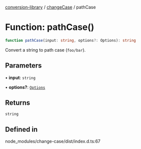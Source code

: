 [conversion-library](../../../globals.md) / [changeCase](../index.md) / pathCase

# Function: pathCase()

```ts
function pathCase(input: string, options?: Options): string
```

Convert a string to path case (`foo/bar`).

## Parameters

• **input**: `string`

• **options?**: [`Options`](../interfaces/Options.md)

## Returns

`string`

## Defined in

node\_modules/change-case/dist/index.d.ts:67
